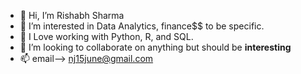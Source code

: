 - 👋 Hi, I’m Rishabh Sharma
- 👀 I’m interested in Data Analytics, finance$$ to be specific.
- 🌱 I Love working with Python, R, and SQL.
- 💞️ I’m looking to collaborate on anything but should be **interesting**
- 📫 email--> nj15june@gmail.com


